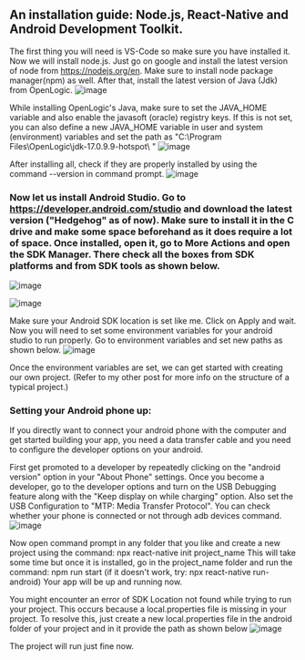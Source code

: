 ## An installation guide: Node.js, React-Native and Android Development Toolkit.
The first thing you will need is VS-Code so make sure you have installed it.
Now we will install node.js. Just go on google and install the latest version of node from https://nodejs.org/en. Make sure to install node package manager(npm) as well. After that, install the latest version of Java (Jdk) from OpenLogic.
![image](https://github.com/vinal482/Student-Project-Application/assets/122971842/8c4bb117-6d50-45fc-92aa-61f098896b54)

While installing OpenLogic's Java, make sure to set the JAVA_HOME variable and also enable the javasoft (oracle) registry keys. If this is not set, you can also define a new JAVA_HOME variable in user and system (environment) variables and set the path as "C:\Program Files\OpenLogic\jdk-17.0.9.9-hotspot\ "
![image](https://github.com/vinal482/Student-Project-Application/assets/122971842/273fce45-ba68-4182-94bf-656368ed4f72)

After installing all, check if they are properly installed by using the command --version in command prompt.
![image](https://github.com/vinal482/Student-Project-Application/assets/122971842/31fa16fd-9976-4611-af7e-df7b9213b126)


### Now let us install Android Studio. Go to https://developer.android.com/studio and download the latest version ("Hedgehog" as of now). Make sure to install it in the C drive and make some space beforehand as it does require a lot of space. Once installed, open it, go to More Actions and open the SDK Manager. There check all the boxes from SDK platforms and from SDK tools as shown below.
![image](https://github.com/vinal482/Student-Project-Application/assets/122971842/f8d7bbc4-eb64-4052-aee8-798fd8f6d160)

![image](https://github.com/vinal482/Student-Project-Application/assets/122971842/ad10fb6e-6ddb-4cac-9b6b-1597fa6649f6)

Make sure your Android SDK location is set like me. Click on Apply and wait. Now you will need to set some environment variables for your android studio to run properly. Go to environment variables and set new paths as shown below.
![image](https://github.com/vinal482/Student-Project-Application/assets/122971842/947bd258-dfc4-4480-9bf7-aa8253ce8571)

Once the environment variables are set, we can get started with creating our own project. (Refer to my other post for more info on the structure of a typical project.)

### Setting your Android phone up:
If you directly want to connect your android phone with the computer and get started building your app, you need a data transfer cable and you need to configure the developer options on your android.

First get promoted to a developer by repeatedly clicking on the "android version" option in your "About Phone" settings. Once you become a developer, go to the developer options and turn on the USB Debugging feature along with the "Keep display on while charging" option. Also set the USB Configuration to "MTP: Media Transfer Protocol". You can check whether your phone is connected or not through adb devices command.
![image](https://github.com/vinal482/Student-Project-Application/assets/122971842/d43e90cb-0ce4-4c2a-88ee-cd42d16ad437)

Now open command prompt in any folder that you like and create a new project using the command: npx react-native init project_name
This will take some time but once it is installed, go in the project_name folder and run the command: npm run start (if it doesn't work, try: npx react-native run-android)
Your app will be up and running now.

You might encounter an error of SDK Location not found while trying to run your project. This occurs because a local.properties file is missing in your project. To resolve this, just create a new local.properties file in the android folder of your project and in it provide the path as shown below
![image](https://github.com/vinal482/Student-Project-Application/assets/122971842/695d0aec-b660-4d9c-9ee8-d568440c0466)

The project will run just fine now.



